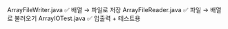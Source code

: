ArrayFileWriter.java   ✅ 배열 → 파일로 저장
ArrayFileReader.java   ✅ 파일 → 배열로 불러오기
ArrayIOTest.java       ✅ 입출력 + 테스트용